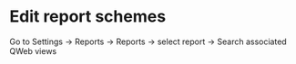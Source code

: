 # Edit report schemes
Go to Settings -> Reports -> Reports -> select report -> Search associated QWeb views
